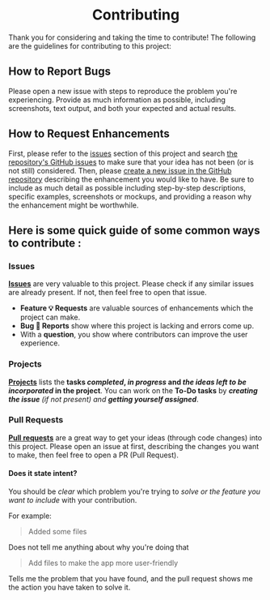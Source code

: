 <h1 align=center>Contributing</h1>

Thank you for considering and taking the time to contribute!
The following are the guidelines for contributing to this project:

## How to Report Bugs

Please open a new issue with steps to reproduce the problem you're experiencing.
Provide as much information as possible, including screenshots, text output, and both your expected and actual results.

## How to Request Enhancements

First, please refer to the [issues](https://github.com/SaptarshiSarkar12/Drifty/issues) section of this project and search [the repository's GitHub issues](https://github.com/SaptarshiSarkar12/Drifty/issues) to make sure that your idea has not been (or is not still) considered.
Then, please [create a new issue in the GitHub repository](https://github.com/SaptarshiSarkar12/Drifty/issues/new/choose) describing the enhancement you would like to have.
Be sure to include as much detail as possible including step-by-step descriptions, specific examples, screenshots or mockups, and providing a reason why the enhancement might be worthwhile.

## Here is some quick guide of some common ways to contribute :

### Issues

[**Issues**](https://github.com/SaptarshiSarkar12/Drifty/issues/new/choose) are very valuable to this project. Please check if any similar issues are already present. If not, then feel free to open that issue.
  - **Feature 💡 Requests** are valuable sources of enhancements which the project can make.
  - **Bug 🐞 Reports** show where this project is lacking and errors come up.
  - With a **question**, you show where contributors can improve the user experience.

### Projects

[**Projects**](https://github.com/users/SaptarshiSarkar12/projects/3) lists the **tasks _completed_, _in progress_ and _the ideas left to be incorporated_ in the project**. You can work on the **To-Do tasks** by _**creating the issue** (if not present) and **getting yourself assigned**_.

### Pull Requests

[**Pull requests**](https://github.com/SaptarshiSarkar12/Drifty/pulls) are a great way to get your ideas (through code changes) into this project. Please open an issue at first, describing the changes you want to make, then feel free to open a PR (Pull Request).

#### Does it state intent?

You should be _clear_ which problem you're trying to _solve or the feature you want to include_ with your contribution.

For example:

> Added some files

Does not tell me anything about why you're doing that

> Add files to make the app more user-friendly

Tells me the problem that you have found, and the pull request shows me the action you have taken to solve it.
